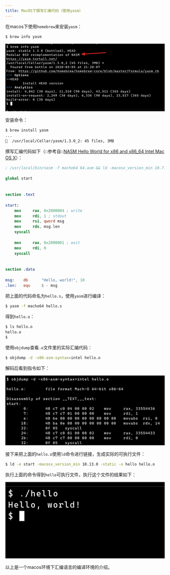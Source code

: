 ```yaml
---
title: MacOS下撰写汇编代码（使用yasm）
---
```


在macos下使用`homebrew`来安装`yasm`：

```bash
$ brew info yasm
```

![](https://raw.githubusercontent.com/liweinan/blogpic2020_ii/master/may06/A34C3C69-AF60-4959-AFD6-D2FDD88424D5.png)

安装命令：

```bash
$ brew install yasm
...
🍺  /usr/local/Cellar/yasm/1.3.0_2: 45 files, 3MB
```

撰写汇编代码如下（::参考自::[NASM Hello World for x86 and x86_64 Intel Mac OS X](https://gist.github.com/FiloSottile/7125822)）：

```nasm
; /usr/local/bin/nasm -f macho64 64.asm && ld -macosx_version_min 10.7.0 -lSystem -o 64 64.o && ./64

global start


section .text

start:
    mov     rax, 0x2000004 ; write
    mov     rdi, 1 ; stdout
    mov     rsi, qword msg
    mov     rdx, msg.len
    syscall

    mov     rax, 0x2000001 ; exit
    mov     rdi, 0
    syscall


section .data

msg:    db      "Hello, world!", 10
.len:   equ     $ - msg
```

把上面的代码命名为`hello.s`，使用`yasm`进行编译：

```bash
$ yasm -f macho64 hello.s
```

得到`hello.o`：

```bash
$ ls hello.o
hello.o
$
```

使用`objdump`查看`.o`文件里的实际汇编代码：

```bash
$ objdump -d -x86-asm-syntax=intel hello.o
```

解码后看到指令如下：

![](https://raw.githubusercontent.com/liweinan/blogpic2020_ii/master/may06/1ACB0D4F-759B-4EBA-92F3-20433048F66C.png)

接下来把上面的`hello.o`使用`ld`命令进行链接，生成实际的可执行文件：

```bash
$ ld -e start -macosx_version_min 10.13.0 -static -o hello hello.o
```

执行上面的命令得到`hello`可执行文件，执行这个文件的结果如下：

![](https://raw.githubusercontent.com/liweinan/blogpic2020_ii/master/may06/C82D5AFA-A7D6-4A11-B27C-8A4CB9AC159F.png)

以上是一个macos环境下汇编语言的编译环境的介绍。

